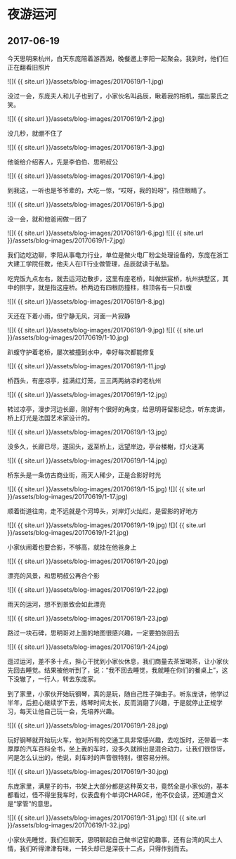 夜游运河
=======================

2017-06-19
------------------------

今天思明来杭州，白天东庞陪着游西湖，晚餐邀上李阳一起聚会。我到时，他们仨正在翻看旧照片

![]( {{ site.url }}/assets/blog-images/20170619/1-1.jpg)

没过一会，东庞夫人和儿子也到了，小家伙名叫品辰，瞅着我的相机，摆出蒙氏之笑。

![]( {{ site.url }}/assets/blog-images/20170619/1-2.jpg)

没几秒，就绷不住了

![]( {{ site.url }}/assets/blog-images/20170619/1-3.jpg)

他爸给介绍客人，先是李伯伯、思明叔公

![]( {{ site.url }}/assets/blog-images/20170619/1-4.jpg)

到我这，一听也是爷爷辈的，大吃一惊，“哎呀，我的妈呀”，捂住眼睛了。

![]( {{ site.url }}/assets/blog-images/20170619/1-5.jpg)

没一会，就和他爸闹做一团了

![]( {{ site.url }}/assets/blog-images/20170619/1-6.jpg)
![]( {{ site.url }}/assets/blog-images/20170619/1-7.jpg)

我们边吃边聊，李阳从事电力行业，单位是做火电厂粉尘处理设备的，东庞在浙工大建工学院任教，他夫人在IT行业做管理，品辰就读于私塾。

吃完饭九点左右，就去运河边散步，这里有座老桥，叫做拱宸桥，杭州拱墅区，其中的拱字，就是指这座桥。桥两边有四根防撞柱，柱顶各有一只趴蝮

![]( {{ site.url }}/assets/blog-images/20170619/1-8.jpg)

天还在下着小雨，但宁静无风，河面一片寂静

![]( {{ site.url }}/assets/blog-images/20170619/1-9.jpg)
![]( {{ site.url }}/assets/blog-images/20170619/1-10.jpg)

趴蝮守护着老桥，屡次被撞到水中，幸好每次都能修复

![]( {{ site.url }}/assets/blog-images/20170619/1-11.jpg)

桥西头，有座凉亭，挂满红灯笼，三三两两纳凉的老杭州

![]( {{ site.url }}/assets/blog-images/20170619/1-12.jpg)

转过凉亭，漫步河边长廊，刚好有个很好的角度，给思明哥留影纪念，听东庞讲，桥上灯光是法国艺术家设计的。

![]( {{ site.url }}/assets/blog-images/20170619/1-13.jpg)

没多久，长廊已尽，遂回头，返至桥上，远望岸边，亭台楼榭，灯火迷离

![]( {{ site.url }}/assets/blog-images/20170619/1-14.jpg)

桥东头是一条仿古商业街，雨天人稀少，正是合影好时光

![]( {{ site.url }}/assets/blog-images/20170619/1-15.jpg)
![]( {{ site.url }}/assets/blog-images/20170619/1-17.jpg)

顺着街道往南，走不远就是个河埠头，对岸灯火灿烂，是留影的好地方

![]( {{ site.url }}/assets/blog-images/20170619/1-19.jpg)
![]( {{ site.url }}/assets/blog-images/20170619/1-21.jpg)

小家伙闹着也要合影，不够高，就挂在他爸身上

![]( {{ site.url }}/assets/blog-images/20170619/1-20.jpg)

漂亮的风景，和思明叔公再合个影

![]( {{ site.url }}/assets/blog-images/20170619/1-22.jpg)

雨天的运河，想不到景致会如此漂亮

![]( {{ site.url }}/assets/blog-images/20170619/1-23.jpg)

路过一块石碑，思明哥对上面的地图很感兴趣，一定要拍张回去

![]( {{ site.url }}/assets/blog-images/20170619/1-24.jpg)

逛过运河，差不多十点，担心干扰到小家伙休息，我们商量去茶室喝茶，让小家伙先回去睡觉。结果被他听到了，说：“我不回去睡觉，我就睡在你们的餐桌上”，这下没辙了，一行人，转去东庞家。

到了家里，小家伙开始玩钢琴，真的是玩，随自己性子弹曲子。听东庞讲，他学过半年，后担心继续学下去，练琴时间太长，反而消磨了兴趣，于是就停止正规学习，每天让他自己玩一会，先培养兴趣。

![]( {{ site.url }}/assets/blog-images/20170619/1-28.jpg)

玩好钢琴就开始玩火车，他对所有的交通工具非常感兴趣，去吃饭时，还带着一本厚厚的汽车百科全书，坐上我的车时，没多久就辨出是混合动力，让我们很惊讶，问是怎么认出的，他说，刹车时的声音很特别，很容易分辨。

![]( {{ site.url }}/assets/blog-images/20170619/1-30.jpg)

东庞家里，满屋子的书，书架上大部分都是这种英文书，竟然全是小家伙的，基本都看过，怪不得坐我车时，仪表盘有个单词CHARGE，他不仅会读，还知道含义是“掌管”的意思。

![]( {{ site.url }}/assets/blog-images/20170619/1-31.jpg)
![]( {{ site.url }}/assets/blog-images/20170619/1-32.jpg)

小家伙先睡觉，我们仨聊天，思明聊起自己做书记官的趣事，还有台湾的风土人情，我们听得津津有味，一转头却已是深夜十二点，只得作别而去。